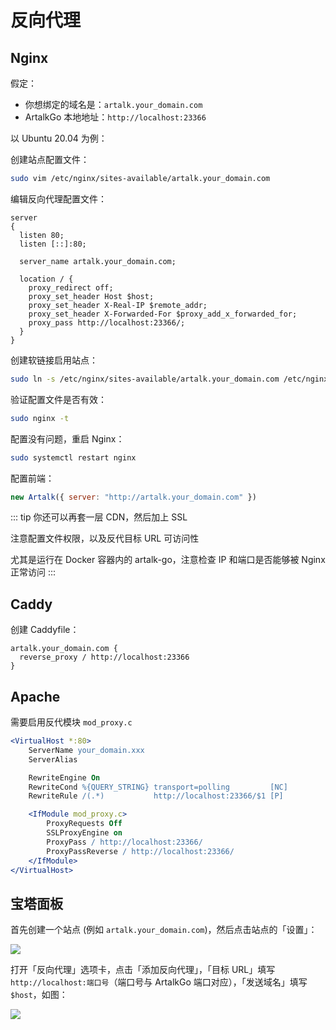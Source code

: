 # 反向代理

## Nginx

假定：

- 你想绑定的域名是：`artalk.your_domain.com`
- ArtalkGo 本地地址：`http://localhost:23366`

以 Ubuntu 20.04 为例：

创建站点配置文件：

```bash
sudo vim /etc/nginx/sites-available/artalk.your_domain.com
```

编辑反向代理配置文件：

```nginx
server
{
  listen 80;
  listen [::]:80;

  server_name artalk.your_domain.com;

  location / {
    proxy_redirect off;
    proxy_set_header Host $host;
    proxy_set_header X-Real-IP $remote_addr;
    proxy_set_header X-Forwarded-For $proxy_add_x_forwarded_for;
    proxy_pass http://localhost:23366/;
  }
}
```

创建软链接启用站点：

```bash
sudo ln -s /etc/nginx/sites-available/artalk.your_domain.com /etc/nginx/sites-enabled/
```

验证配置文件是否有效：

```bash
sudo nginx -t
```

配置没有问题，重启 Nginx：

```bash
sudo systemctl restart nginx
```

配置前端：

```js
new Artalk({ server: "http://artalk.your_domain.com" })
```

::: tip
你还可以再套一层 CDN，然后加上 SSL

注意配置文件权限，以及反代目标 URL 可访问性

尤其是运行在 Docker 容器内的 artalk-go，注意检查 IP 和端口是否能够被 Nginx 正常访问
:::

## Caddy

创建 Caddyfile：

```
artalk.your_domain.com {
  reverse_proxy / http://localhost:23366
}
```

## Apache

需要启用反代模块 `mod_proxy.c`

```apache
<VirtualHost *:80>
    ServerName your_domain.xxx
    ServerAlias

    RewriteEngine On
    RewriteCond %{QUERY_STRING} transport=polling         [NC]
    RewriteRule /(.*)           http://localhost:23366/$1 [P]

    <IfModule mod_proxy.c>
        ProxyRequests Off
        SSLProxyEngine on
        ProxyPass / http://localhost:23366/
        ProxyPassReverse / http://localhost:23366/
    </IfModule>
</VirtualHost>
```

## 宝塔面板

首先创建一个站点 (例如 `artalk.your_domain.com`)，然后点击站点的「设置」：

![](/images/baota-proxy/1.png)

打开「反向代理」选项卡，点击「添加反向代理」，「目标 URL」填写 `http://localhost:端口号`（端口号与 ArtalkGo 端口对应），「发送域名」填写 `$host`，如图：

![](/images/baota-proxy/2.png)


